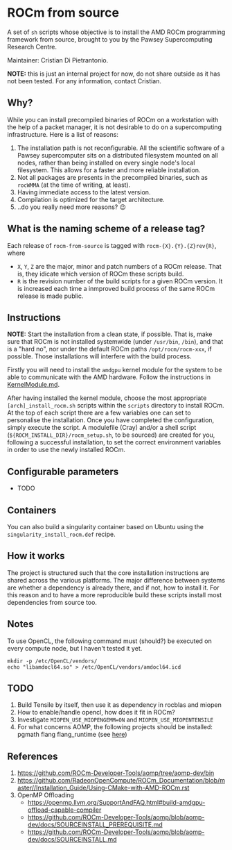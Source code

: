 # ROCm from source

A set of `sh` scripts whose objective is to install the AMD ROCm programming framework from source, brought to you by the Pawsey Supercomputing Research Centre.

Maintainer: Cristian Di Pietrantonio.

**NOTE:** this is just an internal project for now, do not share outside as it has not been tested. For any information, contact Cristian.

## Why?

While you can install precompiled binaries of ROCm on a workstation with the help of a packet manager, it is not desirable to do on a supercomputing infrastructure. Here is a list of reasons:

1. The installation path is not reconfigurable. All the scientific software of a Pawsey supercomputer sits on a distributed filesystem mounted on all nodes, rather than being installed on every single node's local filesystem. This allows for a faster and more reliable installation.
2. Not all packages are presents in the precompiled binaries, such as `rocWMMA` (at the time of writing, at least).
3. Having immediate access to the latest version.
4. Compilation is optimized for the target architecture.
5. ..do you really need more reasons? 😉

## What is the naming scheme of a release tag?

Each release of `rocm-from-source` is tagged with `rocm-{X}.{Y}.{Z}rev{R}`, where

- `X`, `Y`, `Z` are the major, minor and patch numbers of a ROCm release. That is, they idicate which version of ROCm these scripts build.
- `R` is the revision number of the build scripts for a given ROCm version. It is increased each time a inmproved build process of the same ROCm release is made public.

## Instructions

**NOTE:** Start the installation from a clean state, if possible. That is, make sure that ROCm is not installed systemwide (under `/usr/bin`, `/bin`), and that is a "hard no", nor under the default ROCm paths `/opt/rocm/rocm-xxx`, if possible. Those installations will interfere with the build process.

Firstly you will need to install the `amdgpu` kernel module for the system to be able to communicate with the AMD hardware. Follow the instructions in [KernelModule.md](KernelModule.md).

After having installed the kernel module, choose the most appropriate `[arch]_install_rocm.sh` scripts within the `scripts` directory to install ROCm. At the top of each script there are a few variables one can set to personalise the installation. Once you have completed the configuration, simply execute the script. A modulefile (Cray) and/or a shell script (`${ROCM_INSTALL_DIR}/rocm_setup.sh`, to be sourced) are created for you, following a successful installation, to set the correct environment variables in order to use the newly installed ROCm.
 
## Configurable parameters

- TODO

## Containers

You can also build a singularity container based on Ubuntu using the `singularity_install_rocm.def` recipe.


## How it works

The project is structured such that the core installation instructions are shared across the various platforms. The major difference between systems are whether a dependency is already there, and if not, how to install it. For this reason and to have a more reproducible build these scripts install most dependencies from source too.


## Notes

To use OpenCL, the following command must (should?) be executed on every compute node, but I haven't tested it yet.

```
mkdir -p /etc/OpenCL/vendors/
echo "libamdocl64.so" > /etc/OpenCL/vendors/amdocl64.icd
```

## TODO

1. Build Tensile by itself, then use it as dependency in rocblas and miopen
2. How to enable/handle opencl, how does it fit in ROCm?
3. Investigate `MIOPEN_USE_MIOPENGEMM=ON` and `MIOPEN_USE_MIOPENTENSILE`
4. For what concerns AOMP, the following projects should be installed: pgmath flang flang_runtime (see [here](https://github.com/ROCm-Developer-Tools/aomp/blob/aomp-dev/bin/build_aomp.sh))


## References

1. https://github.com/ROCm-Developer-Tools/aomp/tree/aomp-dev/bin
2. https://github.com/RadeonOpenCompute/ROCm_Documentation/blob/master//Installation_Guide/Using-CMake-with-AMD-ROCm.rst
3. OpenMP Offloading
    - https://openmp.llvm.org/SupportAndFAQ.html#build-amdgpu-offload-capable-compiler
    - https://github.com/ROCm-Developer-Tools/aomp/blob/aomp-dev/docs/SOURCEINSTALL_PREREQUISITE.md
    - https://github.com/ROCm-Developer-Tools/aomp/blob/aomp-dev/docs/SOURCEINSTALL.md
